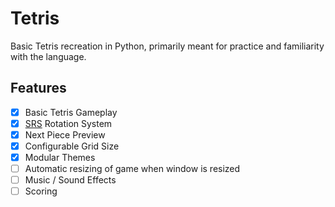 # Tetris

Basic Tetris recreation in Python, primarily meant for practice and familiarity with the language.

## Features

- [x] Basic Tetris Gameplay
- [x] [SRS](https://tetris.fandom.com/wiki/SRS) Rotation System
- [x] Next Piece Preview
- [x] Configurable Grid Size
- [x] Modular Themes
- [ ] Automatic resizing of game when window is resized
- [ ] Music / Sound Effects
- [ ] Scoring